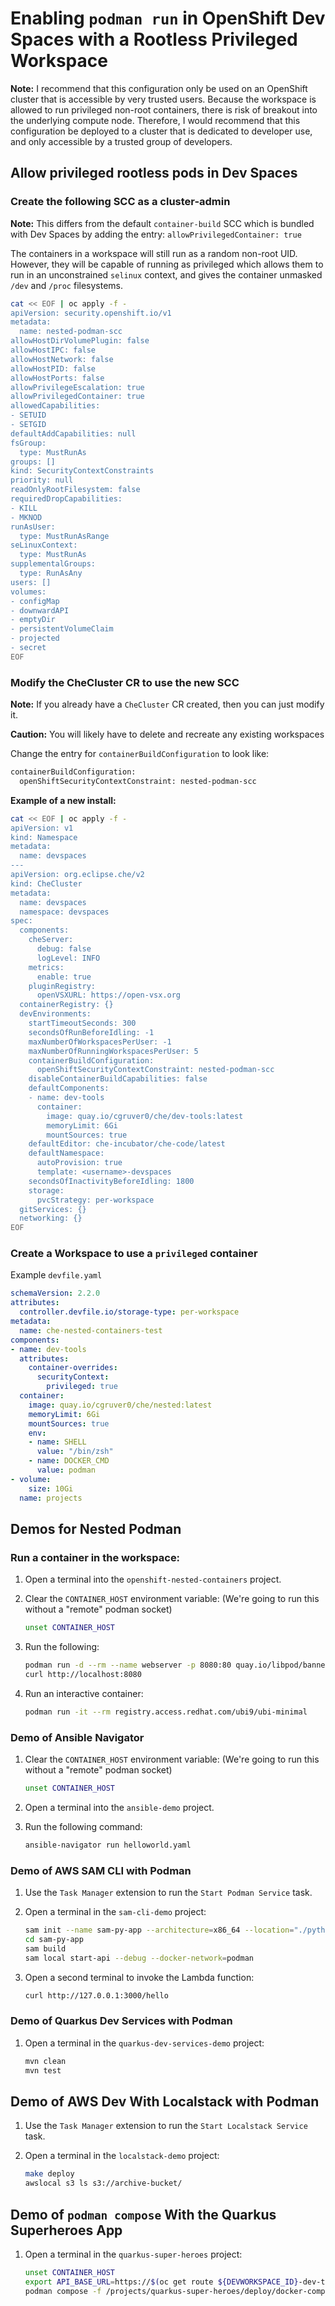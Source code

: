 # Enabling `podman run` in OpenShift Dev Spaces with a Rootless Privileged Workspace

__Note:__ I recommend that this configuration only be used on an OpenShift cluster that is accessible by very trusted users.  Because the workspace is allowed to run privileged non-root containers, there is risk of breakout into the underlying compute node.  Therefore, I would recommend that this configuration be deployed to a cluster that is dedicated to developer use, and only accessible by a trusted group of developers.

## Allow privileged rootless pods in Dev Spaces

### Create the following SCC as a cluster-admin

__Note:__ This differs from the default `container-build` SCC which is bundled with Dev Spaces by adding the entry: `allowPrivilegedContainer: true`

The containers in a workspace will still run as a random non-root UID.  However, they will be capable of running as privileged which allows them to run in an unconstrained `selinux` context, and gives the container unmasked `/dev` and `/proc` filesystems. 

```bash
cat << EOF | oc apply -f -
apiVersion: security.openshift.io/v1
metadata:
  name: nested-podman-scc
allowHostDirVolumePlugin: false
allowHostIPC: false
allowHostNetwork: false
allowHostPID: false
allowHostPorts: false
allowPrivilegeEscalation: true
allowPrivilegedContainer: true
allowedCapabilities:
- SETUID
- SETGID
defaultAddCapabilities: null
fsGroup:
  type: MustRunAs
groups: []
kind: SecurityContextConstraints
priority: null
readOnlyRootFilesystem: false
requiredDropCapabilities:
- KILL
- MKNOD
runAsUser:
  type: MustRunAsRange
seLinuxContext:
  type: MustRunAs
supplementalGroups:
  type: RunAsAny
users: []
volumes:
- configMap
- downwardAPI
- emptyDir
- persistentVolumeClaim
- projected
- secret
EOF
```

### Modify the CheCluster CR to use the new SCC

__Note:__ If you already have a `CheCluster` CR created, then you can just modify it.

__Caution:__ You will likely have to delete and recreate any existing workspaces

Change the entry for `containerBuildConfiguration` to look like:

```bash
containerBuildConfiguration:
  openShiftSecurityContextConstraint: nested-podman-scc
```

__Example of a new install:__

```bash
cat << EOF | oc apply -f -
apiVersion: v1                      
kind: Namespace                 
metadata:
  name: devspaces
---           
apiVersion: org.eclipse.che/v2 
kind: CheCluster   
metadata:              
  name: devspaces  
  namespace: devspaces
spec:                         
  components:                  
    cheServer:      
      debug: false
      logLevel: INFO
    metrics:                
      enable: true
    pluginRegistry:
      openVSXURL: https://open-vsx.org
  containerRegistry: {}      
  devEnvironments:       
    startTimeoutSeconds: 300
    secondsOfRunBeforeIdling: -1
    maxNumberOfWorkspacesPerUser: -1
    maxNumberOfRunningWorkspacesPerUser: 5
    containerBuildConfiguration:
      openShiftSecurityContextConstraint: nested-podman-scc
    disableContainerBuildCapabilities: false
    defaultComponents:
    - name: dev-tools
      container:
        image: quay.io/cgruver0/che/dev-tools:latest
        memoryLimit: 6Gi
        mountSources: true
    defaultEditor: che-incubator/che-code/latest
    defaultNamespace:
      autoProvision: true
      template: <username>-devspaces
    secondsOfInactivityBeforeIdling: 1800
    storage:
      pvcStrategy: per-workspace
  gitServices: {}
  networking: {}  
EOF
```

### Create a Workspace to use a `privileged` container

Example `devfile.yaml`

```yaml
schemaVersion: 2.2.0
attributes:
  controller.devfile.io/storage-type: per-workspace
metadata:
  name: che-nested-containers-test
components:
- name: dev-tools
  attributes:
    container-overrides: 
      securityContext:
        privileged: true
  container: 
    image: quay.io/cgruver0/che/nested:latest
    memoryLimit: 6Gi
    mountSources: true
    env:
    - name: SHELL
      value: "/bin/zsh"
    - name: DOCKER_CMD
      value: podman
- volume:
    size: 10Gi
  name: projects
```

## Demos for Nested Podman

### Run a container in the workspace:

1. Open a terminal into the `openshift-nested-containers` project.

1. Clear the `CONTAINER_HOST` environment variable: (We're going to run this without a "remote" podman socket)

   ```bash
   unset CONTAINER_HOST
   ```

1. Run the following:

   ```bash
   podman run -d --rm --name webserver -p 8080:80 quay.io/libpod/banner
   curl http://localhost:8080
   ```

1. Run an interactive container:

   ```bash
   podman run -it --rm registry.access.redhat.com/ubi9/ubi-minimal
   ```

### Demo of Ansible Navigator

1. Clear the `CONTAINER_HOST` environment variable: (We're going to run this without a "remote" podman socket)

   ```bash
   unset CONTAINER_HOST
   ```

1. Open a terminal into the `ansible-demo` project.

1. Run the following command:

   ```bash
   ansible-navigator run helloworld.yaml
   ```

### Demo of AWS SAM CLI with Podman

1. Use the `Task Manager` extension to run the `Start Podman Service` task.

1. Open a terminal in the `sam-cli-demo` project:

   ```bash
   sam init --name sam-py-app --architecture=x86_64 --location="./python3.9/hello" --no-tracing --no-application-insights --no-input
   cd sam-py-app
   sam build
   sam local start-api --debug --docker-network=podman
   ```

1. Open a second terminal to invoke the Lambda function:

   ```bash
   curl http://127.0.0.1:3000/hello
   ```

### Demo of Quarkus Dev Services with Podman

1. Open a terminal in the `quarkus-dev-services-demo` project:

   ```bash
   mvn clean
   mvn test
   ```

## Demo of AWS Dev With Localstack with Podman

1. Use the `Task Manager` extension to run the `Start Localstack Service` task.

1. Open a terminal in the `localstack-demo` project:

   ```bash
   make deploy
   awslocal s3 ls s3://archive-bucket/
   ```

## Demo of `podman compose` With the Quarkus Superheroes App

1. Open a terminal in the `quarkus-super-heroes` project:

   ```bash
   unset CONTAINER_HOST
   export API_BASE_URL=https://$(oc get route ${DEVWORKSPACE_ID}-dev-tools-8082-https-fights -o jsonpath={.spec.host})
   podman compose -f /projects/quarkus-super-heroes/deploy/docker-compose/dev-spaces-java17.yml -f /projects/quarkus-super-heroes/deploy/docker-compose/dev-spaces-monitoring.yml up --remove-orphans
   ```
